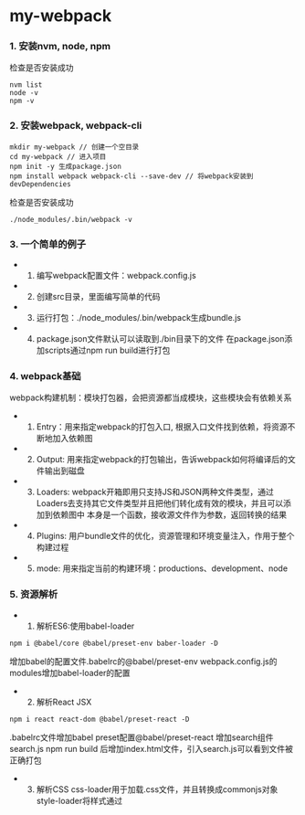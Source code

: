 # my-webpack

### 1. 安装nvm, node, npm
检查是否安装成功
```
nvm list
node -v
npm -v
```


### 2. 安装webpack, webpack-cli

```
mkdir my-webpack // 创建一个空目录
cd my-webpack // 进入项目
npm init -y 生成package.json
npm install webpack webpack-cli --save-dev // 将webpack安装到devDependencies
```
检查是否安装成功
```
./node_modules/.bin/webpack -v
```

### 3. 一个简单的例子
* 1. 编写webpack配置文件：webpack.config.js
* 2. 创建src目录，里面编写简单的代码
* 3. 运行打包：./node_modules/.bin/webpack生成bundle.js
* 4. package.json文件默认可以读取到./bin目录下的文件
在package.json添加scripts通过npm run build进行打包

### 4. webpack基础
webpack构建机制：模块打包器，会把资源都当成模块，这些模块会有依赖关系
* 1. Entry：用来指定webpack的打包入口, 根据入口文件找到依赖，将资源不断地加入依赖图
* 2. Output: 用来指定webpack的打包输出，告诉webpack如何将编译后的文件输出到磁盘
* 3. Loaders: webpack开箱即用只支持JS和JSON两种文件类型，通过Loaders去支持其它文件类型并且把他们转化成有效的模块，并且可以添加到依赖图中
本身是一个函数，接收源文件作为参数，返回转换的结果
* 4. Plugins: 用户bundle文件的优化，资源管理和环境变量注入，作用于整个构建过程
* 5. mode: 用来指定当前的构建环境：productions、development、node

### 5. 资源解析
  * 1. 解析ES6:使用babel-loader
  ```
  npm i @babel/core @babel/preset-env baber-loader -D
  ```
  增加babel的配置文件.babelrc的@babel/preset-env
  webpack.config.js的modules增加babel-loader的配置

  * 2. 解析React JSX
  ```
  npm i react react-dom @babel/preset-react -D
  ```
  .babelrc文件增加babel preset配置@babel/preset-react
  增加search组件search.js
  npm run build 后增加index.html文件，引入search.js可以看到文件被正确打包

  * 3. 解析CSS
  css-loader用于加载.css文件，并且转换成commonjs对象
  style-loader将样式通过<style>标签插入到head中
  ```
  npm i css-loader style-loader -D
  ```
  创建search.css文件写入样式代码
  webpack.config.js的modules增加style-loader和css-loader的配置
  npm run build 后增加index.html文件，引入search.js可以看到文件被正确打包

  * 4. 解析Less和SaSS
  less-loader用于将less转换成css,因为less-loader依赖less,所以less也需要安装
  ```
  npm i less less-loader -D
  ```
  webpack.config.js的modules增加解析less的配置
  SaSS同Less

  * 5. 解析图片和字体
  ```
  npm i file-loader -D
  ```
  webpack.config.js的modules增加解析file-loader的配置
  加入图片npm run build后能正常显示

  url-loader也可以处理图片和字体，可以设置较小资源自动base64

### 6. 文件监听
文件监听是在发现源码发生变化时，自动重新构建出新的输出文件
webpack开启监听模式，有两种方式：
  - 启动webpack命令时，带上--watch参数
  - 在配置webpack.config.js中设置watch: true

### 7. 热更新 webpack-dev-server
WDS不刷新浏览器
WDS不输出文件，而是放在内存中
使用HotModuleReplacementPlugin插件
```
npm i webpack-dev-server -D
```
配置webpack.config.js
```
plugins: [
    new webpack.HotModuleReplacementPlugin()
  ],
  devServer: {
    contentBase: './dist',
    hot: true,
  },
  mode: 'development'
```
配置package.json
```
"scripts": {
    "dev": "webpack-dev-server --open"
  },
```

### 8. 文件指纹
* Hash: 和整个项目的构建相关，只要项目文件有修改，整个项目构建的hash值就会更改
* Chunkhash: 和webpack打包的chunk有关，不同的entry会生成不同的chunkhash值
* Contenthash: 根据文件内容来定义hash，文件内容不变，则contenthash不变
```
npm i mini-css-extract-plugin -D
```
